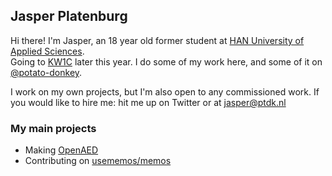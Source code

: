 ## Jasper Platenburg

Hi there! I'm Jasper, an 18 year old former student at [HAN University of Applied Sciences](https://www.han.nl/).  
Going to [KW1C](https://www.kw1c.nl/) later this year.
I do some of my work here, and some of it on [@potato-donkey](https://github.com/potato-donkey).

I work on my own projects, but I'm also open to any commissioned work. If you would like to hire me: hit me up on Twitter or at jasper@ptdk.nl

### My main projects
- Making [OpenAED](https://github.com/openaed)
- Contributing on [usememos/memos](https://github.com/usememos/memos)
